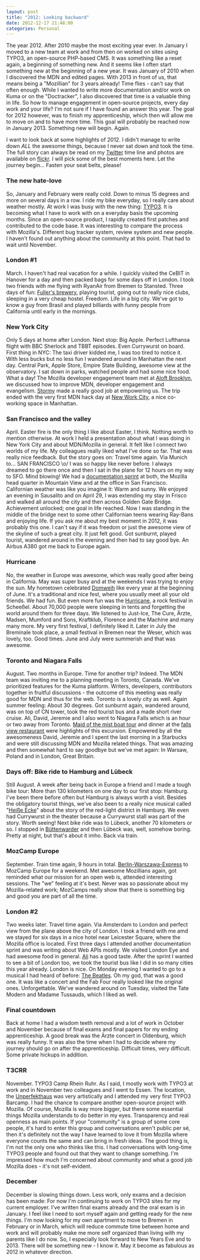 ```yaml
---
layout: post
title: "2012: Looking backward"
date: 2012-12-17 21:48:00
categories: Personal
---
```


The year 2012. After 2010 maybe the most exciting year ever. In January I moved 
to a new team at work and from then on worked on sites using TYPO3, an 
open-source PHP-based CMS. It was something like a reset again, a beginning of 
something new. And it seems like I often start something new at the beginning of
a new year. It was January of 2010 when I discovered the MDN and edited pages. 
With 2013 in front of us, that means being a "Mozillian" for 3 years already!
Time flies - can't say that often enough. While I wanted to write more 
documentation and/or work on Kuma or on the "Doctracker", I also discovered that
time is a valuable thing in life. So how to manage engagement in open-source 
projects, every day work and your life? I'm not sure if I have found an answer
this year. The goal for 2012 however, was to finish my apprenticeship, which 
then will allow me to move on and to have more time. This goal will probably be 
reached now in January 2013. Something new will begin. Again.

I want to look back at some highlights of 2012. I didn't manage to write down 
<em>ALL</em> the awesome things, because I never sat down and took the time.
The full story can always be read on my 
<a title="@floscholz on Twitter" href="http://twitter.com/floscholz">Twitter</a>
time line and photos are available on
<a href="http://www.flickr.com/photos/florianscholz/">flickr</a>. I will pick 
some of the best moments here. Let the journey begin... Fasten your seat belts,
please!

<h3>The new hate-love</h3>
So, January and February were really cold. Down to minus 15 degrees and more on 
several days in a row. I ride my bike everyday, so I really care about weather
mostly. At work I was busy with the new thing: 
<a title="TYPO3" href="http://typo3.org">TYPO3</a>. It is becoming what I have 
to work with on a everyday basis the upcoming months. Since an open-source
product, I rapidly created first patches and contributed to the code base. It 
was interesting to compare the process with Mozilla's. Different bug tracker
system, review system and new people.  I haven't found out anything about the 
community at this point. That had to wait until November.

<h3>London #1</h3>
March. I haven't had real vacation for a while. I quickly visited the CeBIT in 
Hanover for a day and then packed bags for some days off in London. I took two 
friends with me flying with RyanAir from Bremen to Stansted. Three days of fun: 
<a title="Fuller's" href="http://www.fullers.co.uk/">Fuller's brewery</a>, 
playing tourist, going out to really nice clubs, sleeping in a very cheap 
hostel. Freedom. Life in a big city. We've got to know a guy from Brasil and 
played billiards with funny people from California until early in the mornings.

<h3>New York City</h3>
Only 5 days at home after London. Next stop: Big Apple. Perfect Lufthansa flight
with BBC Sherlock and TBBT episodes. Even Currywurst on board. First thing in 
NYC: The taxi driver kidded me, I was too tired to notice it. With less bucks 
but no less fun I wandered around in Manhattan the next day. Central Park, 
Apple Store, Empire State Building, awesome view at the observatory. I sat down 
in parks, watched people and had some nice food. What a day!  The Mozilla 
developer engagement team met at 
<a href="http://www.aloftnewyorkbrooklyn.com/">Aloft Brooklyn</a>, we discussed 
how to improve MDN, developer engagement and evangelism. 
<a href="http://stormyscorner.com/">Stormy</a> made a really good job at 
empowering us. The trip ended with the very first MDN hack day at 
<a href="http://nwc.co/">New Work City</a>, a nice co-working space in 
Manhattan.

<h3>San Francisco and the valley</h3>
April. Easter fire is the only thing I like about Easter, I think. Nothing worth
to mention otherwise. At work I held a presentation about what I was doing in 
New York City and about MDN/Mozilla in general. It felt like I connect two 
worlds of my life. My colleagues really liked what I've done so far. That was 
really nice feedback. But the story goes on: Travel time again. 
Via Munich to... SAN FRANCISCO \o/
I was so happy like never before. I always dreamed to go there once and then I 
sat in the plane for 12 hours on my way to SFO. Mind blowing! We had a 
<a href="https://hacks.mozilla.org/2012/04/doc-sprint-in-insert-california-cliche/">
documentation sprint</a> at both, the Mozilla head quarter in Mountain View and
at the office in San Francisco. Californian weather was like you imagine it: 
Warm and sunny. We enjoyed an evening in Sausalito and on April 29, I was 
extending my stay in Frisco and walked all around the city and then across 
Golden Gate Bridge. Achievement unlocked; one goal in life reached. Now I was 
standing in the middle of the bridge next to some other Californian teens 
wearing Ray-Bans and enjoying life. If you ask me about my best moment in 2012, 
it was probably this one. I can't say if it was freedom or just the awesome view
of the skyline of such a great city. It just felt good. Got sunburnt, played 
tourist, wandered around in the evening and then had to say good bye. An Airbus 
A380 got me back to Europe again.

<h3>Hurricane</h3>
No, the weather in Europe was awesome, which was really good after being in 
California. May was super busy and at the weekends I was trying to enjoy the
sun. My hometown celebrated 
<a title="Flickr photos" href="http://www.flickr.com/photos/florianscholz/sets/72157630027231178/">Domweih</a>
like every year at the beginning of June. It's a traditional and nice fest, 
where you usually meet all your old friends. We had fun. But even more fun was 
the <a href="http://www.hurricane.de/">Hurricane</a>, a rock festival in 
Scheeßel. About 70,000 people were sleeping in tents and forgetting the world 
around them for three days. We listened to Just-Ice, The Cure, Ärzte, Madsen, 
Mumford and Sons, Kraftklub, Florence and the Machine and many many more. My 
very first festival, I definitely liked it. Later in July the Breminale took 
place, a small festival in Bremen near the Weser, which was lovely, too. Good 
times. June and July were summerish and that was awesome.

<h3>Toronto and Niagara Falls</h3>
August. Two months in Europe. Time for another trip? Indeed. The MDN team was 
inviting me to a planning meeting in Toronto, Canada. We've prioritized features
for the Kuma platform. Writers, developers, contributors together in fruitful 
discussions - the outcome of this meeting was really good for MDN and thus for
the web. Toronto is a lovely city as well. Again summer feeling: About 30 
degrees. Got sunburnt again, wandered around, was on top of CN tower, took the
red tourist bus and a made short river cruise. Ali, David, Jeremie and I also
went to Niagara Falls which is an hour or two away from Toronto. 
<a href="https://www.youtube.com/watch?v=rROoF8MZcG0">Maid of the mist boat 
tour</a> and dinner at the <a href="http://www.fallsviewrestaurant.com/">falls 
view restaurant</a> were highlights of this excursion. Empowered by all the 
awesomeness David, Jeremie and I spent the last morning in a Starbucks and were 
still discussing MDN and Mozilla related things. That was amazing and then 
somewhat hard to say goodbye but we've met again: In Warsaw, Poland and in 
London, Great Britain.

<h3>Days off: Bike ride to Hamburg and Lübeck</h3>
Still August. A week after being back in Europe a friend and I made a tough 
bike tour: More than 130 kilometers on one day to our first stop: Hamburg. I've 
been there before often but Hamburg is always worth a visit. Besides the
obligatory tourist things, we've also been to a really nice musical called 
"<a href="http://www.tivoli.de/index.php?id=event701">Heiße Ecke</a>" about the
story of the red-light district in Hamburg. We even had Currywurst in the 
theater because a Currywurst stall was part of the story. Worth seeing! Next 
bike ride was to Lübeck, another 70 kilometers or so. I stopped in 
<a href="http://de.wikipedia.org/wiki/Neues_aus_B%C3%BCttenwarder">Büttenwarder</a>
and then Lübeck was, well, somehow boring. Pretty at night, but that's about it
imho. Back via train.

<h3>MozCamp Europe</h3>
September. Train time again, 9 hours in total. 
<a href="http://de.wikipedia.org/wiki/Berlin-Warszawa-Express">Berlin-Warszawa-Express</a>
to MozCamp Europe for a weekend. Met awesome Mozillians again, got reminded what
our mission for an open web is, attended interesting sessions. The "we" feeling
at it's best. Never was so passionate about my Mozilla-related work; MozCamps 
really show that there is something big and good you are part of all the time.

<h3>London #2</h3>
Two weeks later. Travel time again. Via Amsterdam to London and perfect view 
from the plane above the city of London. I took a friend with me amd we stayed 
for six days in a nice hotel near Leicester Square, where the Mozilla office is 
located. First three days I attended another documentation sprint and was 
writing about Web APIs mostly. We visited London Eye and had awesome food in 
general. <a href="https://twitter.com/alispivak">Ali</a> has a good taste.
After the sprint I wanted to see a bit of London too, we took the tourist bus 
like I did in so many cities this year already. London is nice. On Monday 
evening I wanted to go to a musical I had heard of before: 
<a href="http://www.letitbelondon.com/">The Beatles</a>. Oh my god, that was a 
good one. It was like a concert and the Fab Four really looked like the original
ones. Unforgettable. We've wandered around on Tuesday, visited the Tate Modern
and Madame Tussauds, which I liked as well.

<h3>Final countdown</h3>
Back at home I had a wisdom teeth removal and a lot of work in October and
November because of final exams and final papers for my ending apprenticeship. 
A good break was the Ärzte concert in Oldenburg, which was really funny. It was 
also the time when I had to decide where my journey should go on after the 
apprenticeship. Difficult times, very difficult. Some private hickups in 
addition.

<h3>T3CRR</h3>
November. TYPO3 Camp Rhein Ruhr. As I said, I mostly work with TYPO3 at work 
and in November two colleagues and I went to Essen. The location, the 
<a href="http://www.unperfekthaus.de/">Unperfekthaus</a> was very artistically 
and I attended my very first TYPO3 Barcamp. I had the chance to compare another 
open-source project with Mozilla. Of course, Mozilla is way more bigger, but 
there some essential things Mozilla understands to do better in my eyes. 
Transparency and real openness as main points. If your "community" is a group of
some core people, it's hard to enter this group and conversations aren't public
per sé, then it's definitely not the way I have learned to love it from Mozilla
where everyone counts the same and can bring in fresh ideas. The good thing is,
I'm not the only one who thinks like this. I had conversations with long-time
TYPO3 people and found out that they want to change something. I'm impressed how
much I'm concerned about community and what a good job Mozilla does - it's not 
self-evident.

<h3>December</h3>
December is slowing things down. Less work, only exams and a decision has been 
made: For now I'm continuing to work on TYPO3 sites for my current employer. 
I've written final exams already and the oral exam is in January. I feel like I 
need to sort myself again and getting ready for the new things. I'm now looking 
for my own apartment to move to Bremen in February or in March, which will 
reduce commute time between home and work and will probably make me more self
organized than living with my parents like I do now. So, I especially look 
forward to New Years Eve and to 2013. There will be something new - I know it. 
May it become as fabulous as 2012 in whatever direction.
